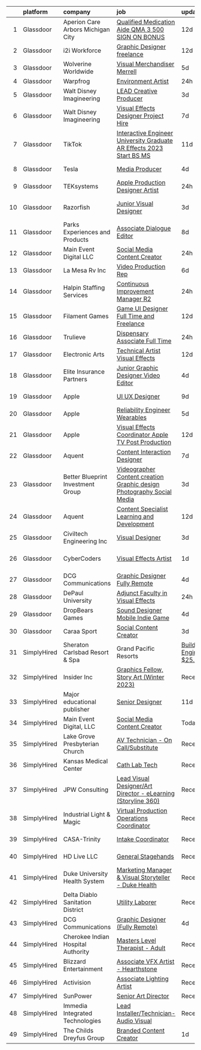 

|    | platform    | company                                                | job                                                                                                                                                                                                                                                                                                                                                                                                                                                                                                                                                                                                                                                                                                                                                                                                                                                                                                                                                                                                                                                                                                                                                                                                                                                                                                                                                                          | update_time   | location             |
|---:|:------------|:-------------------------------------------------------|:-----------------------------------------------------------------------------------------------------------------------------------------------------------------------------------------------------------------------------------------------------------------------------------------------------------------------------------------------------------------------------------------------------------------------------------------------------------------------------------------------------------------------------------------------------------------------------------------------------------------------------------------------------------------------------------------------------------------------------------------------------------------------------------------------------------------------------------------------------------------------------------------------------------------------------------------------------------------------------------------------------------------------------------------------------------------------------------------------------------------------------------------------------------------------------------------------------------------------------------------------------------------------------------------------------------------------------------------------------------------------------|:--------------|:---------------------|
|  1 | Glassdoor   | Aperion Care Arbors Michigan City                      | [Qualified Medication Aide  QMA    3 500  SIGN ON BONUS ](https://www.glassdoor.com/partner/jobListing.htm?pos=114&ao=1110586&s=58&guid=000001837dd449c993a850b34ba735b4&src=GD_JOB_AD&t=SR&vt=w&ea=1&cs=1_3592b728&cb=1664263408694&jobListingId=1008139632512&cpc=3DB599BF2F4828F0&jrtk=3-0-1gdut8ifiis3l801-1gdut8igoj4je800-a1d557eeadc9090c--6NYlbfkN0A-aPjvG8Uk0ciTWEqCU0zylqGv4g48kDYvAb9F-lGhlShyKouIaH2oNa_pt5XgWJz1V5_AqgKdGAolEayPBTSq33pa5kzHQhoJ0GURPjO4jPFdZATuD9wy9TztLPWVQtRAAiLHQ3lOGuVcd8Oi7bA1tgafjZDENCzjFHtBQFDMlE1zlwsS9RRADF8IZjTgoDI6KsJf9UIveav5-9CSQXXwu4fARBQcgX1HZCz-JDUa8l6Z5eJkd1ZLO873z_gwwH5a8HbuXC-lzFI-YFn_wPDhgKFsTUei1rj4Xhx0t0A8P2J5tB4Z229DMaLnikustgoH30h3ZaMEpvS6rALm5tt7a1cOe8ou-QSorMCgsBWkMNF7sLP6dK82uqbFh-QpUcpsdvPCfLeyYfWf0u7csyksD0a3RkkmmPNDAoWKQLDssEOyRWa2ztcVdw4p1Msi1UdlQYnXU8A1pue0PsRhX4Y_87HH2kGM-5sc55_aQu4u13zd9DN6ZHy7o-t5yUtZCqz7UwOFHS5cg2mowEdwr9F5E4SroC4esFlo8zUQ6EjcOXGa5rP-6Y1Uyw5K0LAwgnbYs0y3ObtkH-vnku8JegW1HyvUxo_jTqQ72OB5xcAgVkV-kcQ08Qpl)                                                                                                                                                                                                                                                                                                                                                           | 12d           | Michigan City, IN    |
|  2 | Glassdoor   | i2i Workforce                                          | [Graphic Designer   freelance](https://www.glassdoor.com/partner/jobListing.htm?pos=128&ao=1136043&s=58&guid=000001837dd449c993a850b34ba735b4&src=GD_JOB_AD&t=SR&vt=w&ea=1&cs=1_734c111d&cb=1664263408696&jobListingId=1008139506840&jrtk=3-0-1gdut8ifiis3l801-1gdut8igoj4je800-45bbbb1af1733ff4-)                                                                                                                                                                                                                                                                                                                                                                                                                                                                                                                                                                                                                                                                                                                                                                                                                                                                                                                                                                                                                                                                           | 12d           | Colorado             |
|  3 | Glassdoor   | Wolverine Worldwide                                    | [Visual Merchandiser   Merrell](https://www.glassdoor.com/partner/jobListing.htm?pos=129&ao=1136043&s=58&guid=000001837dd449c993a850b34ba735b4&src=GD_JOB_AD&t=SR&vt=w&cs=1_35a7649e&cb=1664263408696&jobListingId=1008153214201&jrtk=3-0-1gdut8ifiis3l801-1gdut8igoj4je800-5bbe06f5ea7c654f-)                                                                                                                                                                                                                                                                                                                                                                                                                                                                                                                                                                                                                                                                                                                                                                                                                                                                                                                                                                                                                                                                               | 5d            | Rockford, MI         |
|  4 | Glassdoor   | Warpfrog                                               | [Environment Artist](https://www.glassdoor.com/partner/jobListing.htm?pos=130&ao=1136043&s=58&guid=000001837dd449c993a850b34ba735b4&src=GD_JOB_AD&t=SR&vt=w&ea=1&cs=1_2a6ff0df&cb=1664263408696&jobListingId=1008162917829&jrtk=3-0-1gdut8ifiis3l801-1gdut8igoj4je800-72e303a4fca97031-)                                                                                                                                                                                                                                                                                                                                                                                                                                                                                                                                                                                                                                                                                                                                                                                                                                                                                                                                                                                                                                                                                     | 24h           | Remote               |
|  5 | Glassdoor   | Walt Disney Imagineering                               | [LEAD Creative Producer](https://www.glassdoor.com/partner/jobListing.htm?pos=111&ao=1110586&s=58&guid=000001837dd449c993a850b34ba735b4&src=GD_JOB_AD&t=SR&vt=w&cs=1_07b08a9f&cb=1664263408693&jobListingId=1008159154842&cpc=3DB599BF2F4828F0&jrtk=3-0-1gdut8ifiis3l801-1gdut8igoj4je800-a2edd0db3812c3e0--6NYlbfkN0DAFTyt7pbDCC2JPO79CSdi1dIb81yjczP5qsKcZIxgiYm3-7g-689UDqHItQTwke_Nb3GxXtchaWGjR6FGynJpkEDC5UCR9WakOxO1HAOXrnm3xyiTppTtF_f45IiCD3kF-_wR-30TK8cxnggwbOwniuTBt0eayLrCMi6m6T7tRgE0wydBTPQkPARA9ri0FGBvWM_PcUXq_Y23qiJBAZ-y2vRqLY5gxjOELY1AUBp2kPu-wWKvdLDHo0Yy62zYJE3h16Ou9btNDcX780OTJMjfQ45N8vNyiDynaOcJKrbG7R1GWan7c05Y3YAHaj9Ipdh8TSAB_LF-_pMpQTBGLiw7HVZ3gK49q7HOPpkIjAmyriRHBDTyRk4bpjzMQSf6DybM1GiwRmVcCae_8dEjIYbfpl056T8R6Owt-4ntZr3_ifWGvotBp5U7iw6qJoo4mhM%3D)                                                                                                                                                                                                                                                                                                                                                                                                                                                                                                                                                                                   | 3d            | Glendale, CA         |
|  6 | Glassdoor   | Walt Disney Imagineering                               | [Visual Effects Designer  Project Hire](https://www.glassdoor.com/partner/jobListing.htm?pos=101&ao=1110586&s=58&guid=000001837dd449c993a850b34ba735b4&src=GD_JOB_AD&t=SR&vt=w&cs=1_481b73fc&cb=1664263408691&jobListingId=1008149797574&cpc=32EE424DE2B657EB&jrtk=3-0-1gdut8ifiis3l801-1gdut8igoj4je800-08734edc98213cb1--6NYlbfkN0DAFTyt7pbDCC2JPO79CSdi1dIb81yjczP5qsKcZIxgiYm3-7g-689UDqHItQTwke_1iYTX3ZIPK_p2U2SmgmUPBBM1sa_qXvgZ_RYurdh-p181xA1JoYNLkPfGMQHG5B88g_mdJRiIFx_NMvbfZ-lZTnWrzYvFT_WOEZ3HB8NRDAzIaLY3rToc11smASmTi8RNy__B1WOeJJMLWroNYzyLF1D3XZP6NTVylxDpxr3ekPx8PEj2Eo5hiDXxiwEvQ_U7lAXpOCIjvUNmqKxBxXWeyobQgnOdf8Kmay4qBiPhhPMwE9ogPjOveYXWWo-_YeFic6zxJctv0P6JfIM4Lpl88hc_3GqsT1cBpk7tYGF0eJHuQLpXJFViBQhBcglG_bR3yNA1-0x6TM_MkTVTrSHUjOLpLTrnm9mp9qTDGWnPcrKXhsEjLWjR7Jf3JFG_rCs%3D)                                                                                                                                                                                                                                                                                                                                                                                                                                                                                                                                                                    | 7d            | Glendale, CA         |
|  7 | Glassdoor   | TikTok                                                 | [Interactive Engineer  University Graduate  AR Effects   2023 Start  BS MS ](https://www.glassdoor.com/partner/jobListing.htm?pos=121&ao=1136043&s=58&guid=000001837dd449c993a850b34ba735b4&src=GD_JOB_AD&t=SR&vt=w&cs=1_403ba57b&cb=1664263408695&jobListingId=1008142308755&jrtk=3-0-1gdut8ifiis3l801-1gdut8igoj4je800-757d300693679aab-)                                                                                                                                                                                                                                                                                                                                                                                                                                                                                                                                                                                                                                                                                                                                                                                                                                                                                                                                                                                                                                  | 11d           | Los Angeles, CA      |
|  8 | Glassdoor   | Tesla                                                  | [Media Producer](https://www.glassdoor.com/partner/jobListing.htm?pos=113&ao=1110586&s=58&guid=000001837dd449c993a850b34ba735b4&src=GD_JOB_AD&t=SR&vt=w&cs=1_46c52e31&cb=1664263408695&jobListingId=1008157141520&cpc=9908D8D4413DBB8A&jrtk=3-0-1gdut8ifiis3l801-1gdut8igoj4je800-0df4fb147976efe4--6NYlbfkN0BkX03mv_qGbDFMol2YHqLRvzzvm2LmpzMO_FcYL_FtJlnJTzsjtFTdelRG5HbGrIeCZP9oCSI6IqtBs2ruxbz45Pm7QVGA6D9vh0QEizROEDP9zAkUCz75NxgvgT6qwmqzmH6MLRiu-hZ3oij6YkoHDMVnGg3Ss2DeFtr5oHDZSM8qKKVkwMrezHla-E1zPpjH2dUg8pkQiS-M-wYF6qzf87ch2a90QS3lTC3jXQhYjtGXLNUk3tCIlOvFvJskQlFb-duf9DdyWIFmSHF3ZHn_jforJX_KalUj6Ro6xJOzFQIdEmlwk0pc9i9cCkFI3BecFwlUfgL1q1MFxbUkfbbJDKLf6C-hOTLjfhqEvg4bvcx2VIShPpw4MCLCW3sWi8IAKQuVZ9C0P0hQOk0Z8gu26IRRQqGzJJooUthlAdrkBBGRoJ0sj__bMBRkG9YVrQcSnz83CxYMzw1RIy8mxmkFCZS9aE3O_x_HuvRTcYOq8g%3D%3D)                                                                                                                                                                                                                                                                                                                                                                                                                                                                                                                                             | 4d            | Fremont, CA          |
|  9 | Glassdoor   | TEKsystems                                             | [ Apple  Production Designer Artist](https://www.glassdoor.com/partner/jobListing.htm?pos=116&ao=1110586&s=58&guid=000001837dd449c993a850b34ba735b4&src=GD_JOB_AD&t=SR&vt=w&cs=1_5654bb78&cb=1664263408694&jobListingId=1008162217953&cpc=47CFDC01B3F81FAC&jrtk=3-0-1gdut8ifiis3l801-1gdut8igoj4je800-133a8d40c1020b02--6NYlbfkN0AuKz8EBO1xHDEL7V2YF9xF3dC_I9B9i-Zw2Jh8clPMK3KTieKealHQySFBD4L6FvOnlE1GAZpvuZdALAP7w6_5pKhfhBloCflyx8a-Ews-ZMCGle1AjOIPJmo8G2RFUrlp4uxCOgCxcHd2jewCuFBrJ5Tyr6HenzW2Zm8YKRKka7JH5jFt2_ODl7GDc4-K-4kuYr5w67CunkpEc4xR_g58nf-SGOJzvHmnfiz0QvYg_6K0Mr2frTmr5cZcBKH8IZdVLj0FvdYn96tK3Vr0YSlxwjJ8X4hZ6FZx73mgVNGXvNnTVDmOroUlxfn5jXEAuYrkbuomR3HPzeP6qlxhNdOTC9HHTIKwgVydPDcTSwjqR3qPVXpmMIRpalo1cft9ZlmuWEnDM86R2DB7DFWv9SnFCGxKV7whSXvYCt7xUve8yFNPVoBptVWsCx0xHpYNtZCh8JMuYASJJllfr5sBFVlQ-Yn94SOwrXq6SrXG-rnMPZxfbOKGlMPVMyWRFLothCmze5X0wM8dLdm8hnpATJC2GHRYk_2UkBAdzMT7_GRxGbb0RucTh3NRFp11JnRjndLZTK347pP1oaRmAidQDSDjZSWfoxqy99hZzDLhiIsBe9QNFvMS6X0Y2xetS4zHt9j7MPicR5YIOZ_BBlEvdkWDupX3GWsiqSrAdJVQZusFk10R9kYQBZj98w_irZxZDhg1QJ349pQfbOm_vyoZYGH8ge68Xyoon_hx73gFAH-Kd4Xjt7SU-IRc2cStDbMkfg23v-ofrPk7TYubRi739BxRK-h1kzR7-7lHX_uH2TpeqKtsnHV3C7fuIB8wxrRSTCOHrf0PCjGPJmoSMndCu5NdYymPA1d3OVGYyxfdN9tWrHqYy-cJ-Rfypc94w8Ay3PJs9jYi_ORgzHZFI4L-gsjFSQN-f3rWGckMk9BOqggHZF2bj3cuzJhj)                                                     | 24h           | Austin, TX           |
| 10 | Glassdoor   | Razorfish                                              | [Junior Visual Designer](https://www.glassdoor.com/partner/jobListing.htm?pos=123&ao=1136043&s=58&guid=000001837dd449c993a850b34ba735b4&src=GD_JOB_AD&t=SR&vt=w&ea=1&cs=1_cbca204a&cb=1664263408695&jobListingId=1008159389225&jrtk=3-0-1gdut8ifiis3l801-1gdut8igoj4je800-14196831d8447b62-)                                                                                                                                                                                                                                                                                                                                                                                                                                                                                                                                                                                                                                                                                                                                                                                                                                                                                                                                                                                                                                                                                 | 3d            | West Hollywood, CA   |
| 11 | Glassdoor   | Parks  Experiences and Products                        | [Associate Dialogue Editor](https://www.glassdoor.com/partner/jobListing.htm?pos=107&ao=1110586&s=58&guid=000001837dd449c993a850b34ba735b4&src=GD_JOB_AD&t=SR&vt=w&cs=1_f53b8546&cb=1664263408692&jobListingId=1008147927584&cpc=9DC6E4D8324653EE&jrtk=3-0-1gdut8ifiis3l801-1gdut8igoj4je800-3ee722c8cbfd647b--6NYlbfkN0DAFTyt7pbDCC2JPO79CSdi1dIb81yjczP5qsKcZIxgiYm3-7g-689UDqHItQTwke8ZniEWZjHTT6tUM23Ei4meInjPBi-M9eAZnm62RfpR8DjnxyGe8_Gr9ZUFPjNfhkMAY6adtcpcBv51KozyYNunr3xOUAxmCtD_QZsy0XiT56pexJAOug2X33Md1ek--COEMdu8Rf5gxcgYPH7z6m6-2vmj6W_B3iIST5kN9uAhJpauKPQsYSJZeOMm4P7LS7NATf2-UcmTEanFgaPBz72m9purc3E-CYS11Px5W1Gwe_ENUohjHxPXYJ5UutaNYcpsZsBd07RpTbO9-WgnWpCL7wN0hOH1_binmi3x6VEJOgoLIkPONAU6daUMDZwhWS8Lb0oHAzz0dNFHyHMoWwo27Aa2z8zZ7Cr_JFuD20btEIFz3e884RGmRGTwP5rgry0%3D)                                                                                                                                                                                                                                                                                                                                                                                                                                                                                                                                                                                | 8d            | Glendale, CA         |
| 12 | Glassdoor   | Main Event Digital  LLC                                | [Social Media Content Creator](https://www.glassdoor.com/partner/jobListing.htm?pos=122&ao=1136043&s=58&guid=000001837dd449c993a850b34ba735b4&src=GD_JOB_AD&t=SR&vt=w&ea=1&cs=1_22958434&cb=1664263408695&jobListingId=1008163061784&jrtk=3-0-1gdut8ifiis3l801-1gdut8igoj4je800-2fcf53771c289c5e-)                                                                                                                                                                                                                                                                                                                                                                                                                                                                                                                                                                                                                                                                                                                                                                                                                                                                                                                                                                                                                                                                           | 24h           | Remote               |
| 13 | Glassdoor   | La Mesa Rv Inc                                         | [Video Production Rep](https://www.glassdoor.com/partner/jobListing.htm?pos=112&ao=1110586&s=58&guid=000001837dd449c993a850b34ba735b4&src=GD_JOB_AD&t=SR&vt=w&ea=1&cs=1_f7b88109&cb=1664263408694&jobListingId=1008152607656&cpc=6FC5BA77C9A4CD78&jrtk=3-0-1gdut8ifiis3l801-1gdut8igoj4je800-7d282a53f9e0d231--6NYlbfkN0BFsht04DeIVFlA5C9fwW3QOb1sSVQuNtIFEsZRp8daip9kZ_GwG4GVC8uzwVb_wsWv-Mr5cSn7AbFY5wvnbwgIwE2Tx7rrBkW-pRMSjL3oR2I894jRtz4nF7SLXn6WnyVUv-xOvAbbk9j0653GP-fvQ2LIDqY2ciemtz6Ta92CPw1DS0TqnKNgcYmf-a4zpOhK4dCKoxF0_c9lzIa5tMQXKPeoKNrN1T-_jHHCyFyfAfqDSD2aptOLTchzqSd_oCSqZp1xcy4opg-g3coTTJXBsdKYWXX1UFtBzxQn0SZsuItdmAuJoY8moFCPZK3gkSLjxQHY0uMotyf1pZBCqEXlBHHfQYqOr29Rq-aSCFY2l5Ia_ieKzOHHMy4YoAw96FCNMIDgi8aHetTgX5687aKWmEWnFQ3ddf5-PjfXm6Btes1PmH6a8k4Y2Y4sX4D9Vl7Su5hrFy9ufQ1G1biX5ctGkH7tVt0I8FJDQCKtdMq8a7tihxtl5AJFSFCFnMkQAzJFUlqdXa4K6xkjTmGCYiSSotpNrHv3L8j1x-4Pjde4Fr7GWxA2J16acJ4rz8sUradUN9LQAaiWb1y1tVdc3pgLdOuZmuZUR5AyhkApnQHEk1S_MiAuZG1LX8js0AqyH_45Lf8T6T_Wy_JR8DUeAo3p)                                                                                                                                                                                                                                                                                                                                                              | 6d            | Phoenix, AZ          |
| 14 | Glassdoor   | Halpin Staffing Services                               | [Continuous Improvement Manager   R2](https://www.glassdoor.com/partner/jobListing.htm?pos=119&ao=1110586&s=58&guid=000001837dd449c993a850b34ba735b4&src=GD_JOB_AD&t=SR&vt=w&ea=1&cs=1_f376fa8a&cb=1664263408695&jobListingId=1008163180408&cpc=9908D8D4413DBB8A&jrtk=3-0-1gdut8ifiis3l801-1gdut8igoj4je800-5079ac719eeaeb1f--6NYlbfkN0Bjge2bibJO9yl7Us8Ah86MYKu4FH-QM29xtJiAA9K3ocV-5-WnXwIo9P3nM0UuClpUG3wgfeA2o6vwornEU949cx1r3bLDHAANUhOUEco_UwXkc5ZqVNhwKOYFB1DgcEzBvMobUQV_zKymUohxwVzPTBfQ0-cTVH9soGw_VrFUkkZVq5OdMDYCN0nurtF-Jo7lR0pk768CNdM6Gghi0IgXrSe0rWLViD09ib2my89jy1USpZkbipxE4DAg4PvaOMAVkCncwQEce6ttVLi-vZUECORKjHYMCJdL1P3C-EhprwS4iTld2eix7n9ZMnGFxCrnDlMSmTLEz0WiK1XjuxoCdO4xwRvGYwsA2JhBAaHhvjNRjiBxuWPMIhkRz-BbIKokVdQygu7VHHuooFEdDBFO-4zbmM1zCWDV_8oYgSTrUJfnJGyaB8CShKi8exxxHEseiqHsPhSoLkL7egTBYOXfqIxGgX9Lqq1vRA0m925RU49UqauPK71evBxksaBRKq9FbpdUnSYPL_xPI1LH9oLz)                                                                                                                                                                                                                                                                                                                                                                                                                                                                               | 24h           | New Berlin, WI       |
| 15 | Glassdoor   | Filament Games                                         | [Game UI Designer   Full Time and Freelance](https://www.glassdoor.com/partner/jobListing.htm?pos=115&ao=1110586&s=58&guid=000001837dd449c993a850b34ba735b4&src=GD_JOB_AD&t=SR&vt=w&ea=1&cs=1_e630ec73&cb=1664263408694&jobListingId=1008139413027&cpc=F41FEAB56D215062&jrtk=3-0-1gdut8ifiis3l801-1gdut8igoj4je800-d7ff11d2b7d50e66--6NYlbfkN0CIHMGocNKd5hoXLwwKXhS247lQakt22NtwViB8HW65UJBlANfwi6C3JEcXkeSZp82NJED8pFK6BEE9dw1Qu9RHlVjXThT4Y36AGCyzsHEZog1PsWH28ZqrjAPEchGoO6AUXltK_d2Q_uNcY-lISdmH3rhiqGJjZxWZx1yRzlw3fl2rVe-mNTlpXtsPzLaAWEpWi-GKCGwKtrLglMHvvIGqYQHLscs7NelHnpAhmZJX0A4WUPs2UuAMaA3X0KF7aoxZnsRsVWAjoGy81pGODOFnOterZReXVkKDl5igqNxFJNdBbaOllWCBQnD8B8dbUIqCFWMgayvwUx30uV3CSbPavzZghbANBgANC9rqmqWqJ2meSYFG__X8enlPufES5t6no96D_-NygfidkaTZkEaYHm54toNrDuh4M5sBgPmlZFbFHPOx19YpliLMfbFkvZ8c_2nzo4KLzEgePRSyZru_)                                                                                                                                                                                                                                                                                                                                                                                                                                                                                                                                        | 12d           | Madison, WI          |
| 16 | Glassdoor   | Trulieve                                               | [Dispensary Associate   Full Time](https://www.glassdoor.com/partner/jobListing.htm?pos=126&ao=1136043&s=58&guid=000001837dd449c993a850b34ba735b4&src=GD_JOB_AD&t=SR&vt=w&cs=1_6768be23&cb=1664263408696&jobListingId=1008163355415&jrtk=3-0-1gdut8ifiis3l801-1gdut8igoj4je800-eeaa25b042858e04-)                                                                                                                                                                                                                                                                                                                                                                                                                                                                                                                                                                                                                                                                                                                                                                                                                                                                                                                                                                                                                                                                            | 24h           | Port Saint Lucie, FL |
| 17 | Glassdoor   | Electronic Arts                                        | [Technical Artist   Visual Effects](https://www.glassdoor.com/partner/jobListing.htm?pos=125&ao=1136043&s=58&guid=000001837dd449c993a850b34ba735b4&src=GD_JOB_AD&t=SR&vt=w&cs=1_0fcdd6d8&cb=1664263408696&jobListingId=1008140058904&jrtk=3-0-1gdut8ifiis3l801-1gdut8igoj4je800-f3a8d4d6eb4f192b-)                                                                                                                                                                                                                                                                                                                                                                                                                                                                                                                                                                                                                                                                                                                                                                                                                                                                                                                                                                                                                                                                           | 12d           | Seattle, WA          |
| 18 | Glassdoor   | Elite Insurance Partners                               | [Junior Graphic Designer Video Editor](https://www.glassdoor.com/partner/jobListing.htm?pos=104&ao=1110586&s=58&guid=000001837dd449c993a850b34ba735b4&src=GD_JOB_AD&t=SR&vt=w&ea=1&cs=1_cfcbce97&cb=1664263408692&jobListingId=1008156257847&cpc=6945AE2F4B03E059&jrtk=3-0-1gdut8ifiis3l801-1gdut8igoj4je800-fcf4d92ae67eb78b--6NYlbfkN0B4jp5mfsiLEiFpPCxOna81i2z6rJx9ZIZWhVZJ6SFnYXCWJwwq39Sv3lHM5G1NgYOv5q1BYs765I3Xs7qGWBVk9YreXvP3mLtX3p9fi1UrBdJ79-kNhXDl-YmTwiGz6H-AVG8HDcnrAIMhb8udyKwsgQDhQuhOWpfTF19UcSunc0v3Qx_NPLDNPgRs_BPKuKBYLQo_LxH0a0q13rjg_4hjvqVTzUrWvsS0DMp8dPhncvisDuIiGL3mFRUC8Tlu65MYC6HTix-VTq284EXjdGSdxzyOaNqwO9cQTC_-20dHxoTCdfR0V7KqP_x8yOTnc6oUELrHCHbYlIJgZ1qbb8X-cgCIMpi88aLLbtu77zTIVrUfttsoi3fQONIfnpeEVuF-Zn8lxzz2HxI2dQ8B9pY8pSmO2vF1D7ABF5sg94RHhv_NOvGoysg0RaHqDYX_kp5cEYuhE7RXUotID8fOe-tOCrZD7fl_SV3zyTK-mMjYzC2b5UMxSN4d-s-V-2ymJCK8NxFLelUkpNB6zqtLzGuy)                                                                                                                                                                                                                                                                                                                                                                                                                                                                              | 4d            | Palm Harbor, FL      |
| 19 | Glassdoor   | Apple                                                  | [UI   UX Designer](https://www.glassdoor.com/partner/jobListing.htm?pos=105&ao=1110586&s=58&guid=000001837dd449c993a850b34ba735b4&src=GD_JOB_AD&t=SR&vt=w&cs=1_1d41a6d3&cb=1664263408692&jobListingId=1008146232570&cpc=AC285F3A3ECA6BB0&jrtk=3-0-1gdut8ifiis3l801-1gdut8igoj4je800-10d876441d9dbc59--6NYlbfkN0BvKrLyj5gPmtZO9T8euul8TCxuuKNOtzRJOomxnwSEodTz2Bc-sPZl5OJ9R4TJsNdP1LrRDE0KT8JEjveg7rgr2XaFdWdHk3lIFAJ3qXp8x5UW7eSBwDM-TFrC0_xx-L4h4jIwPYhd4pmUXRU2P9eVwrXTp1SwOBEBCd69L-RUDs4_EtG75cVd6eoRCzPhyqSe1Ywn7z_eQr8IETa_POBJHDCmvzWiN00Gz5LeftOysc8Pn_aCuLv7OYErQ-9M6S9WmWJLl4KhzaUvb5lOrnA0xuBuY56m4p4qmCxhlfYnWTYmHSCXM6cSkzsqq_tIgn9LEj3uaPokAk9wBTgAy_-IqFKqK5C9mNHBfS_Locdgzp2fEmaWSojMxupsL7dcol8LMQZsYJe3itPtIyZQUiwtpgoh2g55OqBLD5Vkr55NGsFmUXn5htCrmwHV0NUpzQxU9zvgH_2UBcPMHBXQ8FdSvrxizKVy2f852eZubo1UkJlGQZEs388FoO0Ej4ZMfJgvdI1tTGXrNc-dqEWeLs2lAH0u58uBRQM34M-06nb_NPTuUXPbqAhvZAGZpZYMg3dp6sUMh5kVm2XoEge6gpWEfOc4TVAjLH7qTz_br-bUztZYLToVcvlGSU6oo1fOGIkgJCDQZEivwTcPeEavsVa4O-T-LoxxCRACMx2bLq6g7GsudGswbzizn9o4hcaqTbvnIgpBe6txvs0SMbwkvQqqJqPuTH7FhKC6-Z827eR0K73zTYPI56ITIGIq1BxTPBS1_JoJaTo8BNj8EWmdEIIcHVWFxVSARzdUaYNgamGM-iiEC4pcIwrjwvTQ2Y1H9uGUdGkjukLPGIrItBXLXXxj7_dVqeOIlkgBg5TQat5zNTlmSMY4Yjz7ldmJNvQCYut-hjAtQ0AuyXpNKAzv_BYflbXPa-v61ayi-yLbqzCz2v3BOLZ9Zl58JkPdBsD1A9c%3D)                                                         | 9d            | Culver City, CA      |
| 20 | Glassdoor   | Apple                                                  | [Reliability Engineer   Wearables](https://www.glassdoor.com/partner/jobListing.htm?pos=109&ao=1110586&s=58&guid=000001837dd449c993a850b34ba735b4&src=GD_JOB_AD&t=SR&vt=w&cs=1_16b51fbd&cb=1664263408693&jobListingId=1008153258411&cpc=654405A9B1E0A9F5&jrtk=3-0-1gdut8ifiis3l801-1gdut8igoj4je800-24d7d2c3e9b89533--6NYlbfkN0BvKrLyj5gPmtZO9T8euul8TCxuuKNOtzRJOomxnwSEodTz2Bc-sPZl8WPllYOnI2i29OJQo0ZCghP1GsK4ZTYQf0fUQs33HXy2jGssv-iAC_mnInNkYhqyKEY6KwF3k6fOAQ6BwxQQKW2EEoiU4Cnez-NaxyzbfcNyNlJlDLhQnxe7l3UJ4MOLYsUOZ3q5WfejZ_zO6YH7MQMJgnPtfvDh-lpaV2kq2tQOkos9k04jUKdq0uMJSZbABfo2IZLhyz378cxx87TOdR0jGKpv-5L8zVO1wbK_ZFAHCSzDz_AbLOHO3aiGygXggF4wJADW3SJmbOb_7f6Ej1DswJLYPzliVjl_jydTrLeo3cbBLa0tMcwYw0wkxsuJb-L9JtN2aKpcD6H53WnYY51Rl3cTLrqRED0uHZUdU8ff-A6Bp3HLT45Nvch7fHO1nlcUQwSQ0OmA-yq6ccwldNCN0pK0WjUKDpO4oweAkyRFcreDe7XH4reS1KSy44GQofmd8nCBCzGN8X5EPiWtV_PKIbHBiL4nsGxA0nCcJhSm86MkL1gzU7hCIOiqsPorPYLXqqlDOyeXoQ9ZqPm-o7VxtHF7_heXLIbVr6_oU9ALKKBAYTAQpz5kNdDLDqO0fEUsfzmGB12NLxYTL-yKGqVomkAIemCEI5D_5OiCZpcKNOgWbgzzrInEIQuvdEU4_IpsXEC1haH76xhEtfuKlHHaAHgeRTh97Ed0A0TP-QSW25oQJjnScZ8dkanHmKOLcL1PahWVb0MpbaIsqQN7KDPA6k_d83VbzCdI_uvhDtlxyz2Qyc3IJstxjBDJgEU2bRrSl_hLnq1TtLG03hFjNwBDA8m5fGXuLrrGYhemcUKjlV_fJblS_sho3VSy1lfiQVQH86ubisWaklwel5SW52HclgHw0FUNuNkIqDkHR683kWz0qY02xIigzzRyukAIIyJm5O5xU7VYXaurp-aW1zas6AKr_pef)                       | 5d            | San Diego, CA        |
| 21 | Glassdoor   | Apple                                                  | [Visual Effects Coordinator  Apple TV  Post Production](https://www.glassdoor.com/partner/jobListing.htm?pos=124&ao=1136043&s=58&guid=000001837dd449c993a850b34ba735b4&src=GD_JOB_AD&t=SR&vt=w&cs=1_157b3b38&cb=1664263408695&jobListingId=1008139502844&jrtk=3-0-1gdut8ifiis3l801-1gdut8igoj4je800-22323a1b7e6276c5-)                                                                                                                                                                                                                                                                                                                                                                                                                                                                                                                                                                                                                                                                                                                                                                                                                                                                                                                                                                                                                                                       | 12d           | Culver City, CA      |
| 22 | Glassdoor   | Aquent                                                 | [Content Interaction Designer](https://www.glassdoor.com/partner/jobListing.htm?pos=117&ao=1110586&s=58&guid=000001837dd449c993a850b34ba735b4&src=GD_JOB_AD&t=SR&vt=w&cs=1_f2acb804&cb=1664263408694&jobListingId=1008150097125&cpc=9908D8D4413DBB8A&jrtk=3-0-1gdut8ifiis3l801-1gdut8igoj4je800-c038fa1d592be6ca--6NYlbfkN0DMrcEu7yrtATojKJA7cEzGQ3FdRGWLh0CZQInL4ECGI9gD0Wolx9R2v-Aex0-GK04vqfpt-EPEKDuRDf0UrubN2md1ik2nxHBMDzlSexU8euFO0tfqoQXbgsA3R4-Je4HhykKv9Majd8qnWelmNE5KszsJkY4NJg02MfoQN69XDK4_-ERJgfXtPE6Irwyn1YlShWpKYwQ79NR28nccllyMrLzTcwTlvNe3X-5NNYln2z-XoCDkWQ4m_t2Bu-MPXZt10b19LMl0OyRNU9o0n2F6XYC-EzAYdPMBUsUQXqMhZyzN9_o3rOAM1kD6acwGHNh6wITjyM7sayiStrxxTw6L-LKhDdXqv2dw70lyQ6nkMF53mbccne_QsUbPehVcwpS3V0nLPRtx2uxFTwOeS4EoZ6qlXzZ2UFaVWDGf3lhdjM-AOcn5auLIeE6RuwLJkAQRuNYCFAGceA%3D%3D)                                                                                                                                                                                                                                                                                                                                                                                                                                                                                                                                                               | 7d            | Atlanta, GA          |
| 23 | Glassdoor   | Better Blueprint Investment Group                      | [Videographer  Content creation  Graphic design  Photography    Social Media](https://www.glassdoor.com/partner/jobListing.htm?pos=108&ao=1110586&s=58&guid=000001837dd449c993a850b34ba735b4&src=GD_JOB_AD&t=SR&vt=w&ea=1&cs=1_17588244&cb=1664263408693&jobListingId=1008158354190&cpc=9DC6E4D8324653EE&jrtk=3-0-1gdut8ifiis3l801-1gdut8igoj4je800-65ec1711a883ea90--6NYlbfkN0CKNvdBtBh9SnuMcnkEvhJOJZTsmZHyY3ybnWicrfIHv2h0vgFGXLf4ovQaGY3JB5R-ynAXJiY44hg3XWs_7mRKjmAnTq01BPVNDv6vUaz6AYDJ8O2pAvRYf8FH0jeuGscktGWCPrAEUfjNNMe1_nWinWNWUtx3NuAqEYs8QqeOU5TfxDU4GgF1JqjQ7IH87jwel7UQTEmb9j4fN7x6geeosQ62hYUdKqoxJSpjt3jC6N1iB-OPRoCt21TWiKPzbb_rO5Ajwj1vSkPRVL5BxV9f7d75o7VhyMJEaIPZOcy4Ulpg5CnpvAbO6QfEK-Hx_XVeXex3ZPWYPg1y7K68uV-eTV5fyITrUv5UH3SRx49dZSPaLzUaXULgwxFhUgr5-Tu9fuIEcw-8AP3m7ymHU3Litb44EvPG_ECZozRZWoAiXn1Nc5VaH8LsTDTn1CJnSsCs2qHE3tPSHP09WpeRUa42Hyxo2BhV08YUNkaoJdxpUd-JSIrcxEId2xR6psUWEyQSsDsYVNqhWXOgXjYWIsnTnfaoFmFQN4CA22fP9uCcHX5stz3oIDO4N5rGOp4aDbvVocZtFUqAtA%3D%3D)                                                                                                                                                                                                                                                                                                                                                                           | 3d            | Golden, CO           |
| 24 | Glassdoor   | Aquent                                                 | [Content Specialist  Learning and Development ](https://www.glassdoor.com/partner/jobListing.htm?pos=118&ao=1110586&s=58&guid=000001837dd449c993a850b34ba735b4&src=GD_JOB_AD&t=SR&vt=w&cs=1_96a33c88&cb=1664263408695&jobListingId=1008139496622&cpc=8795CF9063CD573D&jrtk=3-0-1gdut8ifiis3l801-1gdut8igoj4je800-e08f9d3e018c5770--6NYlbfkN0DMrcEu7yrtATojKJA7cEzGQ3FdRGWLh0CZQInL4ECGI9gD0Wolx9R2v-Aex0-GK06ekWQPZIsVD02Bg6NcPKo-wrP6Jjv10L8FLBGwM2RwO3McR4fBKm30t8V0qUjrl9-TDwxjcqtMdlLHvLvYPIlaLqSVzq4NSbZKCZs8Js2JybNXP5Pyvx2xsA9-IF_LfcbcKozP3DNGCroCq3cl7IzLjYHgPPiq9cqTcSzboNwFppoUebuc8r0LcLSbary8shunRDxSIs6ufbdlrZyxgWmqmrC4NeE0LgsWXT1Yi9gjufMmoiRmu34Ot32pKX3SamyaFKj-EpvTg01E2KbWebftlmpl-qV7I8zda29Py1Cl-jUIsUar3iigle96jhkOtRgn8aXIpZVbSUWhJ3r2B5-5OL3SHBnpx5sb0EfWKambK6FeVp6WCR-4TqtL8uBmlcF6owNnGEPB2Q%3D%3D)                                                                                                                                                                                                                                                                                                                                                                                                                                                                                                                                              | 12d           | Sunnyvale, CA        |
| 25 | Glassdoor   | Civiltech Engineering  Inc                             | [Visual Designer](https://www.glassdoor.com/partner/jobListing.htm?pos=103&ao=1110586&s=58&guid=000001837dd449c993a850b34ba735b4&src=GD_JOB_AD&t=SR&vt=w&ea=1&cs=1_1fac5006&cb=1664263408692&jobListingId=1008158470622&cpc=8D52E76475A7E842&jrtk=3-0-1gdut8ifiis3l801-1gdut8igoj4je800-dce856162c5d9c34--6NYlbfkN0BzyiZbiuML3GXV_IMPDw3uYzpz9TFv5d_THROTaI7-Eyd7WJTkeuVfrLMXWPduVdvYuBjB93frQTwp8LNcq9b-8jKlPEc_buHWIAWSNT7ZTd_8YiZ_nAWzOtCzzVRGvz5S3BabDcOqso3kRsq4274EsOxK9mm3U-V1AaSGjeFXwPferKK86LuDtnGIMaK026uAaNKZo3Qjwcu-3d3_17rpKMBtQ7i3G58v42zzAJxvvWJf_-eJTdWoeGtf9oI8oNEznSB9gEpoapXTxE5SwrMLMpUBkIOe-0clz4VFzYO0JIHdzG1jlFT2FrufNJwDW76vZAlaqQM-iBfYuufV138psgEjHC-J8jtu8UW7Nz7rMrfolz3t21WxEFyuDlZsbPxPTJhO4swWZ9BnjMQn4fS2LFDAKStMLW9xmN_rN1-FGEytvO-NQan3GL1mcZd_J3EPgOU8oms9qf3bDaI0LiBgbY6eUsfGA4FbVGX3sIZoVFqjulEuRZN-lWMFM861yc0%3D)                                                                                                                                                                                                                                                                                                                                                                                                                                                                                                                     | 3d            | Itasca, IL           |
| 26 | Glassdoor   | CyberCoders                                            | [Visual Effects Artist](https://www.glassdoor.com/partner/jobListing.htm?pos=106&ao=1110586&s=58&guid=000001837dd449c993a850b34ba735b4&src=GD_JOB_AD&t=SR&vt=w&ea=1&cs=1_0c0a5e10&cb=1664263408692&jobListingId=1008160433923&cpc=C4A69CCDBB3B9599&jrtk=3-0-1gdut8ifiis3l801-1gdut8igoj4je800-e279fd1c223f7676--6NYlbfkN0CpFJQzrgRR8WqXWK1qKKEqALWJw739KlKqr2H-MSI4eoBlI4EFrmor2FYZMP3muM1SW9Gmn45sBL2Bj8LOknqD3bWdo5-smw_HAwruCeE0erg20S8OK-59Z_7PjAppRUQhHef9lEvl_oJyKNucshZVtH1_vF_y-HaeVzhGJ4h5ztNven8L_kfskS7uydzjlwoXE6Dvku7Oi8Icv3PFlLorPqyjdz9waugcTbRIuqAPi0NXICgQidLT2hG8I6aarv4w9OQgTJLNbHckTDdop8urYnn48m8kvCoecqA-hPGZqJ2WQ5jgPD25HkUrMFK7YBqYRkHmRJKPQXgpRK4EeSj523ag6aWolPI9xvHENqhXDR_FeCaVopNwk6fpMgrTPKauppsL4TxkY_zdA1Ktw5f6DsaPUTSqgdWRMJV95aXhtnG2RGuRkNe5GVW1nQpLyreD5eM4J0rkc20XPZ27BwHAXFc3NI_13q99VlvTbAXgtIeqHjD3dCwQDXsEK-ws5jybmfzW_diCXKR1nV196CMw1GaO6KpGPtTUG1z1-EYFw_qCZYpexIlkAkx1aE1TuOJnCyucktfw4s_0KG_Xsu_NqfrNgHn3eeJJeW60Y2K7OvAQsFUcttVWLl32S4aze6uuMRTYHogMkD-n83apbDGlOmaZQFUlozWtPu3cac-Tg206bZuq7VSe8IiHHCnAnq7j4tM39SWpkMZ0oWo-aAUYCon_nB952U2-5D0MiB2ZFO4sXij51ECtzeNZ2Ez3swqOIm1u3CanQgNHIzwb9aBtXrofr5Vm7sOfqg_LH7FZGDwvg16dREZ-nG4PxM7hTBvXG8TCkxEDXo3Iaq7kA3mJ-9wShgsFfsbkKnFBu5-wyW_RyALO7slAmXCNi7ODbfPuHtCDaqD4WyXMDRVoDPdgNeQNHFwAFi2Z5KEQ-HCKewklZp_UDdtz_JXEF--NTQFXmmIXB7oPPWIrPpZI0JiJqQ5HpBPwMbfJExlDt-ySPg%3D%3D) | 1d            | Los Angeles, CA      |
| 27 | Glassdoor   | DCG Communications                                     | [Graphic Designer  Fully Remote ](https://www.glassdoor.com/partner/jobListing.htm?pos=127&ao=1136043&s=58&guid=000001837dd449c993a850b34ba735b4&src=GD_JOB_AD&t=SR&vt=w&ea=1&cs=1_9f3cf195&cb=1664263408696&jobListingId=1008157152269&jrtk=3-0-1gdut8ifiis3l801-1gdut8igoj4je800-bcac05fa1ef78495-)                                                                                                                                                                                                                                                                                                                                                                                                                                                                                                                                                                                                                                                                                                                                                                                                                                                                                                                                                                                                                                                                        | 4d            | Remote               |
| 28 | Glassdoor   | DePaul University                                      | [Adjunct Faculty in Visual Effects](https://www.glassdoor.com/partner/jobListing.htm?pos=120&ao=1136043&s=58&guid=000001837dd449c993a850b34ba735b4&src=GD_JOB_AD&t=SR&vt=w&cs=1_2ca5190a&cb=1664263408695&jobListingId=1008163732233&jrtk=3-0-1gdut8ifiis3l801-1gdut8igoj4je800-1018baf687e818aa-)                                                                                                                                                                                                                                                                                                                                                                                                                                                                                                                                                                                                                                                                                                                                                                                                                                                                                                                                                                                                                                                                           | 24h           | Chicago, IL          |
| 29 | Glassdoor   | DropBears Games                                        | [Sound Designer  Mobile Indie Game ](https://www.glassdoor.com/partner/jobListing.htm?pos=102&ao=1110586&s=58&guid=000001837dd449c993a850b34ba735b4&src=GD_JOB_AD&t=SR&vt=w&ea=1&cs=1_7cea4341&cb=1664263408692&jobListingId=1008156551199&cpc=149B3D5996025BBA&jrtk=3-0-1gdut8ifiis3l801-1gdut8igoj4je800-e000485cd2db04a3--6NYlbfkN0BTy4Vq3kUv-8E8fBOrhZt-7WJQYqv7u2ur6JnxlE7nq_aQtV-qQ9P-F7lfPTExQCKIpCDlC4Am6tHb_XRGt3gN7hT3WEgRAVy-FWbT6GMcuzzJyiehWziTD0BOpU5s7cYKhcVCjcXptGenQlmHgNO3sYwXqL00uzQ3FsSP0D0dv4eATvGQvuKlxq8S9MCSY2aICHjCdt0W5-BkTtLbYbGP_Ik5oYzfEhtXAgq5V6YqEqpNMbWseWCCMmXdYJEzfYN1gM3QzmWir13y84Gq8rIO_FAclGAneSSXbHjsDDieI7sYI3U16d1lF_ZNt_9V9E05T7bGggPE2E9WhwrabRn8EzDuHwK9SILUzYDw2RZgse1EIZAvhL0iDT-VMA8StKxi8Bg8f_MiGLt_gkA1Lyt8KwAOz68F0dsHSHGXRwBpXdGnaqMXGWVUqlM0xJCKE-y-srncyRaGNtVpy_LdTg8ljjFGR0TKpRoe1aaZ1AXKKl3BMjtfUL01seefxz8xkoQ8PGQbDVbRD9QqGAn_kTBK)                                                                                                                                                                                                                                                                                                                                                                                                                                                                                | 4d            | Remote               |
| 30 | Glassdoor   | Caraa Sport                                            | [Social Content Creator](https://www.glassdoor.com/partner/jobListing.htm?pos=110&ao=1110586&s=58&guid=000001837dd449c993a850b34ba735b4&src=GD_JOB_AD&t=SR&vt=w&ea=1&cs=1_79413c0c&cb=1664263408693&jobListingId=1008158569144&cpc=A65DF3A704A48F9B&jrtk=3-0-1gdut8ifiis3l801-1gdut8igoj4je800-324d0c62403fc1e7--6NYlbfkN0BKI1D9Di4JUmaWSlprJZp2QiygpNTfhFcTQDxu-IUMIueuQsIO9BY76M1NWkLlhw2KuJGjiHK_V15MorgfWawKtgqDrv5yi7zI1qMNg0KLv3Z3mtG2JDO4H1jpkrkbCWB-Dk2897uOcN0h1Qozsdwd5AmZHpYQeU3z1kFBVCkWV_jcVt2dO5RwiHYBG1lb7KGnhtWWYk8sAoLw_5fjoZnTLFdOw3Qw6jGm3aYmjoMGyNPBxM4qNXuki1o0R6f0sEYSSjkKZLNsn6p20nSYFbpABzqtVTiXTqqFXaDgxWdzxdDKcFPv1BqrzyIk9pBnKHdcPK_1nykSWPPVI1h7Av1Q3fC6NXqnvLIXycKK2DuWMtsd5dBOkDv5cCHGAvFhLvwMEQT1JEL43zPB5uxCjF7a63sYwvxmZ5yAHELB6d-BhF1dHEzgwgHRZI9mjhSwCza7gQLGi3Dvdsqyfq3Qxsc1M9iiOmQeNd-AqcF8jkIxkymoMER0ym05V8C8PHLn-XobGnS1EMxp8g%3D%3D)                                                                                                                                                                                                                                                                                                                                                                                                                                                                                                | 3d            | New York, NY         |
| 31 | SimplyHired | Sheraton Carlsbad Resort & Spa | Grand Pacific Resorts | [Building Engineer III $25.00](https://www.simplyhired.com/job/urqafEk4g8IRc0mENiMCzMi0GGJ-aP0gBx1HiN6z5YjTcz2vA58LiA?q=visual+effects)                                                                                                                                                                                                                                                                                                                                                                                                                                                                                                                                                                                                                                                                                                                                                                                                                                                                                                                                                                                                                                                                                                                                                                                                                                      | Recently      | Carlsbad, CA         |
| 32 | SimplyHired | Insider Inc                                            | [Graphics Fellow, Story Art (Winter 2023)](https://www.simplyhired.com/job/Z8Nxxa7xyDnCRh91szMIBfSb5HIg91t4vrLoNsWfiJu_iursvPPt5A?q=visual+effects)                                                                                                                                                                                                                                                                                                                                                                                                                                                                                                                                                                                                                                                                                                                                                                                                                                                                                                                                                                                                                                                                                                                                                                                                                          | Recently      | New York, NY         |
| 33 | SimplyHired | Major educational publisher                            | [Senior Designer](https://www.simplyhired.com/job/tVEL6zK_SehKQRaXftqRg9FLV6MqJ59VNOKZPO0_fCjFnBGHpjWtfg?q=visual+effects)                                                                                                                                                                                                                                                                                                                                                                                                                                                                                                                                                                                                                                                                                                                                                                                                                                                                                                                                                                                                                                                                                                                                                                                                                                                   | 11d           | Remote               |
| 34 | SimplyHired | Main Event Digital, LLC                                | [Social Media Content Creator](https://www.simplyhired.com/job/Ei-KD_bXC8uaa9mAvVfBV8AV_NCoC_0ZYet091A6xJ1iaO-it6LROQ?q=visual+effects)                                                                                                                                                                                                                                                                                                                                                                                                                                                                                                                                                                                                                                                                                                                                                                                                                                                                                                                                                                                                                                                                                                                                                                                                                                      | Today         | Remote               |
| 35 | SimplyHired | Lake Grove Presbyterian Church                         | [AV Technician - On Call/Substitute](https://www.simplyhired.com/job/tb9Lp_96v5nuqnhe0ZYtbeKN6hRlb-jVRHz1dLdsFAKeVM_Axvfv9Q?q=visual+effects)                                                                                                                                                                                                                                                                                                                                                                                                                                                                                                                                                                                                                                                                                                                                                                                                                                                                                                                                                                                                                                                                                                                                                                                                                                | Recently      | Lake Oswego, OR      |
| 36 | SimplyHired | Kansas Medical Center                                  | [Cath Lab Tech](https://www.simplyhired.com/job/mjq_8GEv8nNc64b0K6ePPa4ahh_2QKFxTjc6m_1Soz68pgIDQx768g?q=visual+effects)                                                                                                                                                                                                                                                                                                                                                                                                                                                                                                                                                                                                                                                                                                                                                                                                                                                                                                                                                                                                                                                                                                                                                                                                                                                     | Recently      | Andover, KS          |
| 37 | SimplyHired | JPW Consulting                                         | [Lead Visual Designer/Art Director - eLearning (Storyline 360)](https://www.simplyhired.com/job/PgmvgL5Ca5jgMg_IjD54hi357FpCtadeTYS_A-I31QG4HDPXEknCCA?q=visual+effects)                                                                                                                                                                                                                                                                                                                                                                                                                                                                                                                                                                                                                                                                                                                                                                                                                                                                                                                                                                                                                                                                                                                                                                                                     | Recently      | Remote               |
| 38 | SimplyHired | Industrial Light & Magic                               | [Virtual Production Operations Coordinator](https://www.simplyhired.com/job/GoNrd8hJt9uFzdq4BsE8uE5broyUBG7lYHh-w9LEAGBerH_SJJ_H6w?q=visual+effects)                                                                                                                                                                                                                                                                                                                                                                                                                                                                                                                                                                                                                                                                                                                                                                                                                                                                                                                                                                                                                                                                                                                                                                                                                         | Recently      | San Francisco, CA    |
| 39 | SimplyHired | CASA-Trinity                                           | [Intake Coordinator](https://www.simplyhired.com/job/rBM9NTR0W2riaPH90ygwB6Dd7AYyQ255iVjF5NZhuehOb36BXcI4lg?q=visual+effects)                                                                                                                                                                                                                                                                                                                                                                                                                                                                                                                                                                                                                                                                                                                                                                                                                                                                                                                                                                                                                                                                                                                                                                                                                                                | Recently      | Dansville, NY        |
| 40 | SimplyHired | HD Live LLC                                            | [General Stagehands](https://www.simplyhired.com/job/rwAkJ3etkyCy7R1VphXqoq7hcAXyftjjKja7u5lhy7zwuoSGrtcQFw?q=visual+effects)                                                                                                                                                                                                                                                                                                                                                                                                                                                                                                                                                                                                                                                                                                                                                                                                                                                                                                                                                                                                                                                                                                                                                                                                                                                | Recently      | Cincinnati, OH       |
| 41 | SimplyHired | Duke University Health System                          | [Marketing Manager & Visual Storyteller - Duke Health](https://www.simplyhired.com/job/5tfirr8KZCsTPZAIrk2No5-Hsleg9-sfbaIJQuOapqa1bulHTjhqqA?q=visual+effects)                                                                                                                                                                                                                                                                                                                                                                                                                                                                                                                                                                                                                                                                                                                                                                                                                                                                                                                                                                                                                                                                                                                                                                                                              | Recently      | Durham, NC           |
| 42 | SimplyHired | Delta Diablo Sanitation District                       | [Utility Laborer](https://www.simplyhired.com/job/POGGe730m0j8rH4zumd1wElXIH8n00A5RD7vdxgZdsqrus-gLvazgg?q=visual+effects)                                                                                                                                                                                                                                                                                                                                                                                                                                                                                                                                                                                                                                                                                                                                                                                                                                                                                                                                                                                                                                                                                                                                                                                                                                                   | Recently      | United States        |
| 43 | SimplyHired | DCG Communications                                     | [Graphic Designer (Fully Remote)](https://www.simplyhired.com/job/AxekRS2fvPzd7skZny5wqs4WyrRORFsiAhA4BE5foC2dZ-6GhpaYDQ?q=visual+effects)                                                                                                                                                                                                                                                                                                                                                                                                                                                                                                                                                                                                                                                                                                                                                                                                                                                                                                                                                                                                                                                                                                                                                                                                                                   | 4d            | Remote               |
| 44 | SimplyHired | Cherokee Indian Hospital Authority                     | [Masters Level Therapist - Adult](https://www.simplyhired.com/job/Zb1f9ndDfCV9DwGpRQtBDaD502p99LL1Fuxm0qJ1PxK8iNIQhLI8UA?q=visual+effects)                                                                                                                                                                                                                                                                                                                                                                                                                                                                                                                                                                                                                                                                                                                                                                                                                                                                                                                                                                                                                                                                                                                                                                                                                                   | Recently      | Cherokee, NC         |
| 45 | SimplyHired | Blizzard Entertainment                                 | [Associate VFX Artist - Hearthstone](https://www.simplyhired.com/job/npzx9Srzh2nXb282llyE7B1XTbu3nGO2QQfd8rYbVSIH0uXj-hjJhQ?q=visual+effects)                                                                                                                                                                                                                                                                                                                                                                                                                                                                                                                                                                                                                                                                                                                                                                                                                                                                                                                                                                                                                                                                                                                                                                                                                                | Recently      | Irvine, CA           |
| 46 | SimplyHired | Activision                                             | [Associate Lighting Artist](https://www.simplyhired.com/job/zNPq-6RtIQjZ92rpHVd3rKUpMi8WyO3cSV9Cz6i0XzJrNWpU7VActg?q=visual+effects)                                                                                                                                                                                                                                                                                                                                                                                                                                                                                                                                                                                                                                                                                                                                                                                                                                                                                                                                                                                                                                                                                                                                                                                                                                         | Recently      | Woodland Hills, CA   |
| 47 | SimplyHired | SunPower                                               | [Senior Art Director](https://www.simplyhired.com/job/v-kyP7alRYoYJp6nNLlJvFWR1LeocGrzyWpXYSh_N5XRhMMEMsTWgg?q=visual+effects)                                                                                                                                                                                                                                                                                                                                                                                                                                                                                                                                                                                                                                                                                                                                                                                                                                                                                                                                                                                                                                                                                                                                                                                                                                               | Recently      | Remote               |
| 48 | SimplyHired | Immedia Integrated Technologies                        | [Lead Installer/Technician-Audio Visual](https://www.simplyhired.com/job/IL_TH2SXPlz2tOw2DDE_I22xSpEewZlkJne33ZaAXd-CmCI5oTmI_A?q=visual+effects)                                                                                                                                                                                                                                                                                                                                                                                                                                                                                                                                                                                                                                                                                                                                                                                                                                                                                                                                                                                                                                                                                                                                                                                                                            | Recently      | Scottsdale, AZ       |
| 49 | SimplyHired | The Childs Dreyfus Group                               | [Branded Content Creator](https://www.simplyhired.com/job/zsEw6GmsrNGTXuhg5Jgl4YjrbrKSjgAARKNVD5Cftkx2wk5ZILmztQ?q=visual+effects)                                                                                                                                                                                                                                                                                                                                                                                                                                                                                                                                                                                                                                                                                                                                                                                                                                                                                                                                                                                                                                                                                                                                                                                                                                           | 1d            | Remote               |